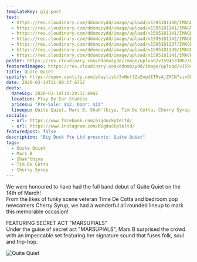 ```yaml
---
templateKey: gig-post
test:
  - https://res.cloudinary.com/ddomozydd/image/upload/v1595181140/IMAGES%20FOR%20gigs/QQ/QQ6_nlbvjl.jpg
  - https://res.cloudinary.com/ddomozydd/image/upload/v1595181141/IMAGES%20FOR%20gigs/QQ/QQ7_vm3qhp.jpg
  - https://res.cloudinary.com/ddomozydd/image/upload/v1595181141/IMAGES%20FOR%20gigs/QQ/QQ5_epi023.jpg
  - https://res.cloudinary.com/ddomozydd/image/upload/v1595181142/IMAGES%20FOR%20gigs/QQ/QQ4_qhsz5x.jpg
  - https://res.cloudinary.com/ddomozydd/image/upload/v1595181137/IMAGES%20FOR%20gigs/QQ/QQ1_at4wot.jpg
  - https://res.cloudinary.com/ddomozydd/image/upload/v1595181139/IMAGES%20FOR%20gigs/QQ/QQ2_gnqade.jpg
  - https://res.cloudinary.com/ddomozydd/image/upload/v1595181141/IMAGES%20FOR%20gigs/QQ/QQ3_oidxrv.jpg
poster: https://res.cloudinary.com/ddomozydd/image/upload/v1594533067/QQBorder_xdalsj.png
featuredimageo: https://res.cloudinary.com/ddomozydd/image/upload/v1594533067/QQBorder_xdalsj.png
title: Quite Quiet
spotify: https://open.spotify.com/playlist/3vNnf3Za2mpdITHsAjZHCN?si=Gk95tnL5Qy2eDKlEKDnIaw
date: 2020-03-14T11:00:17.671Z
deets:
  dateGig: 2020-03-14T10:20:17.694Z
  location: Play By Ear Studios
  pricesu: "Pre-Sale: $12, Door: $15"
  lineupu: Quite Quiet, Mars B, Shak'thiya, Tim De Cotta, Cherry Syrup
socials:
  - url: https://www.facebook.com/bigduckpteltd/
  - url: https://www.instagram.com/bigduckpteltd/
featuredpost: false
description: "Big Duck Pte Ltd presents: Quite Quiet"
tags:
  - Quite Quiet
  - Mars B
  - Shak'thiya
  - Tim De Cotta
  - Cherry Syrup
---
```

We were honoured to have had the full band debut of Quite Quiet on the 14th of March! \
From the likes of funky scene veteran Time De Cotta and bedroom pop newcomers Cherry Syrup, we had a wonderful all rounded lineup to mark this memorable occasion!

FEATURING SECRET ACT "MARSUPIALS"\
Under the guise of secret act "MARSUPIALS", Mars B surprised the crowd with an impeccable set featuring her signature sound that fuses folk, soul and trip-hop.

![](https://res.cloudinary.com/ddomozydd/image/upload/v1594533067/QQBorder_xdalsj.png "Quite Quiet")